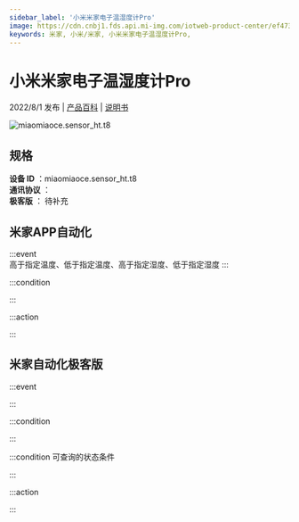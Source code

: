 ```yaml
---
sidebar_label: '小米米家电子温湿度计Pro'
image: https://cdn.cnbj1.fds.api.mi-img.com/iotweb-product-center/ef473444b98e924a20abdfefaa106bd5_1648537510694.png?GalaxyAccessKeyId=AKVGLQWBOVIRQ3XLEW&Expires=9223372036854775807&Signature=9EkSM/zriZy/cGiYP85lfUHBLcY=
keywords: 米家, 小米/米家, 小米米家电子温湿度计Pro, 
---
```

# 小米米家电子温湿度计Pro

2022/8/1 发布 | [产品百科](https://home.mi.com/webapp/content/baike/product/index.html?model=miaomiaoce.sensor_ht.t8/) | [说明书](https://home.mi.com/views/introduction.html?model=miaomiaoce.sensor_ht.t8&region=cn)

![miaomiaoce.sensor_ht.t8](https://cdn.cnbj1.fds.api.mi-img.com/iotweb-product-center/ef473444b98e924a20abdfefaa106bd5_1648537510694.png?GalaxyAccessKeyId=AKVGLQWBOVIRQ3XLEW&Expires=9223372036854775807&Signature=9EkSM/zriZy/cGiYP85lfUHBLcY=)

## 规格  
> 
**设备 ID** ：miaomiaoce.sensor_ht.t8  
**通讯协议** ：  
**极客版**  ： 待补充 


## 米家APP自动化  

:::event  
高于指定温度、低于指定温度、高于指定湿度、低于指定湿度
:::

:::condition  

:::

:::action   

:::

## 米家自动化极客版  

:::event  

:::

:::condition  

:::

:::condition 可查询的状态条件  

:::

:::action  

:::

        
